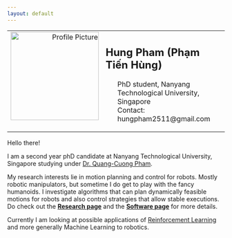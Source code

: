 ```yaml
---
layout: default
---
```


<table id="profile">
  <tr>
    <td valign="top" width="30%" align="right">
      <img src="{{ site.url }}/assets/chick.jpg" alt="Profile Picture" style="width:204px;height:204;">
    </td>
    <td valign="top" width="70%">
      <h2>
	Hung Pham (Phạm Tiến Hùng)
      </h2>
      <ul style="list-style-type:none">
	  <li>PhD student, Nanyang Technological University, Singapore</li>
	  <li>Contact: hungpham2511@gmail.com </li>
      </ul>
    </td>
  </tr>
</table>

Hello there!

I am a second year phD candidate at Nanyang Technological University,
Singapore studying under [Dr. Quang-Cuong Pham][1].

My research interests lie in motion planning and control for
robots. Mostly robotic manipulators, but sometime I do get to play
with the fancy humanoids. I investigate algorithms that can plan
dynamically feasible motions for robots and also control strategies
that allow stable executions.  Do check out the **[Research page][3]**
and the **[Software page][4]** for more details.

Currently I am looking at possible applications of [Reinforcement
Learning][2] and more generally Machine Learning to robotics.



[1]: http://www.ntu.edu.sg/home/cuong/
[2]: https://en.wikipedia.org/wiki/Reinforcement_learning
[3]: {{site.url}}/research
[4]: {{site.url}}/software





